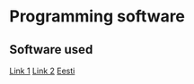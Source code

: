 # Programming software
## Software used
[Link 1](https://www.jetbrains.com/phpstorm/)
[Link 2](https://www.jetbrains.com/phpstorm/whatsnew/)
[Eesti](C:\Users\martin.horn\PhpstormProjects\pvk\README.md)